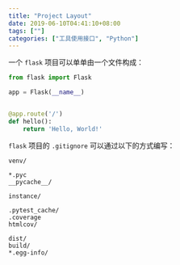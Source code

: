 ```yaml
---
title: "Project Layout"
date: 2019-06-10T04:41:10+08:00
tags: [""]
categories: ["工具使用接口", "Python"]
---
```



一个 `flask` 项目可以单单由一个文件构成：

```python
from flask import Flask

app = Flask(__name__)


@app.route('/')
def hello():
    return 'Hello, World!'
```

`flask` 项目的 `.gitignore` 可以通过以下的方式编写：

```gitignore
venv/

*.pyc
__pycache__/

instance/

.pytest_cache/
.coverage
htmlcov/

dist/
build/
*.egg-info/
```


